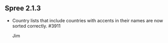 ## Spree 2.1.3 ##

* Country lists that include countries with accents in their names are now sorted correctly. #3911

    Jim
